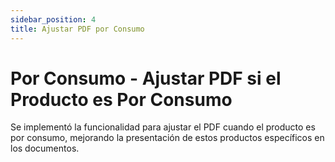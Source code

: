 ```yaml
---
sidebar_position: 4
title: Ajustar PDF por Consumo
---
```


# Por Consumo - Ajustar PDF si el Producto es Por Consumo

Se implementó la funcionalidad para ajustar el PDF cuando el producto es por consumo, mejorando la presentación de estos productos específicos en los documentos.
